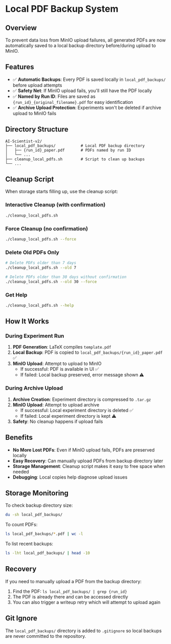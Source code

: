 # Local PDF Backup System

## Overview

To prevent data loss from MinIO upload failures, all generated PDFs are now automatically saved to a local backup directory before/during upload to MinIO.

## Features

- ✅ **Automatic Backups**: Every PDF is saved locally in `local_pdf_backups/` before upload attempts
- ✅ **Safety Net**: If MinIO upload fails, you'll still have the PDF locally
- ✅ **Named by Run ID**: Files are saved as `{run_id}_{original_filename}.pdf` for easy identification
- ✅ **Archive Upload Protection**: Experiments won't be deleted if archive upload to MinIO fails

## Directory Structure

```
AI-Scientist-v2/
├── local_pdf_backups/           # Local PDF backup directory
│   ├── {run_id}_paper.pdf       # PDFs named by run ID
│   └── ...
├── cleanup_local_pdfs.sh        # Script to clean up backups
└── ...
```

## Cleanup Script

When storage starts filling up, use the cleanup script:

### Interactive Cleanup (with confirmation)
```bash
./cleanup_local_pdfs.sh
```

### Force Cleanup (no confirmation)
```bash
./cleanup_local_pdfs.sh --force
```

### Delete Old PDFs Only
```bash
# Delete PDFs older than 7 days
./cleanup_local_pdfs.sh --old 7

# Delete PDFs older than 30 days without confirmation
./cleanup_local_pdfs.sh --old 30 --force
```

### Get Help
```bash
./cleanup_local_pdfs.sh --help
```

## How It Works

### During Experiment Run

1. **PDF Generation**: LaTeX compiles `template.pdf`
2. **Local Backup**: PDF is copied to `local_pdf_backups/{run_id}_paper.pdf` ✅
3. **MinIO Upload**: Attempt to upload to MinIO
   - If successful: PDF is available in UI ✅
   - If failed: Local backup preserved, error message shown ⚠️

### During Archive Upload

1. **Archive Creation**: Experiment directory is compressed to `.tar.gz`
2. **MinIO Upload**: Attempt to upload archive
   - If successful: Local experiment directory is deleted ✅
   - If failed: Local experiment directory is kept ⚠️
3. **Safety**: No cleanup happens if upload fails

## Benefits

- **No More Lost PDFs**: Even if MinIO upload fails, PDFs are preserved locally
- **Easy Recovery**: Can manually upload PDFs from backup directory later
- **Storage Management**: Cleanup script makes it easy to free space when needed
- **Debugging**: Local copies help diagnose upload issues

## Storage Monitoring

To check backup directory size:

```bash
du -sh local_pdf_backups/
```

To count PDFs:

```bash
ls local_pdf_backups/*.pdf | wc -l
```

To list recent backups:

```bash
ls -lht local_pdf_backups/ | head -10
```

## Recovery

If you need to manually upload a PDF from the backup directory:

1. Find the PDF: `ls local_pdf_backups/ | grep {run_id}`
2. The PDF is already there and can be accessed directly
3. You can also trigger a writeup retry which will attempt to upload again

## Git Ignore

The `local_pdf_backups/` directory is added to `.gitignore` so local backups are never committed to the repository.

